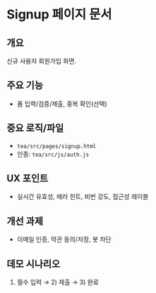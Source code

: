 # Signup 페이지 문서

## 개요
신규 사용자 회원가입 화면.

## 주요 기능
- 폼 입력/검증/제출, 중복 확인(선택)

## 중요 로직/파일
- `tea/src/pages/signup.html`
- 인증: `tea/src/js/auth.js`

## UX 포인트
- 실시간 유효성, 에러 힌트, 비번 강도, 접근성 레이블

## 개선 과제
- 이메일 인증, 약관 동의/저장, 봇 차단

## 데모 시나리오
1) 필수 입력 → 2) 제출 → 3) 완료
